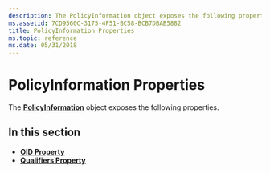 ```yaml
---
description: The PolicyInformation object exposes the following properties.
ms.assetid: 7CD9560C-3175-4F51-BC58-BCB7DBAB5882
title: PolicyInformation Properties
ms.topic: reference
ms.date: 05/31/2018
---
```


# PolicyInformation Properties

The [**PolicyInformation**](policyinformation.md) object exposes the following properties.

## In this section

-   [**OID Property**](policyinformation-oid.md)
-   [**Qualifiers Property**](policyinformation-qualifiers.md)

 

 



